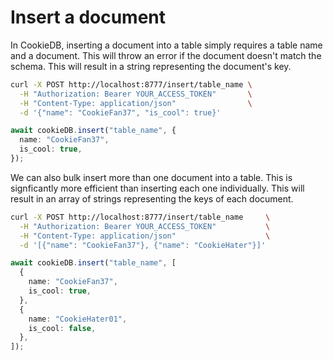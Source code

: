 # Insert a document

In CookieDB, inserting a document into a table simply requires a table name and
a document. This will throw an error if the document doesn't match the schema.
This will result in a string representing the document's key.

```bash
curl -X POST http://localhost:8777/insert/table_name \
  -H "Authorization: Bearer YOUR_ACCESS_TOKEN"       \
  -H "Content-Type: application/json"                \
  -d '{"name": "CookieFan37", "is_cool": true}'
```

```typescript
await cookieDB.insert("table_name", {
  name: "CookieFan37",
  is_cool: true,
});
```

We can also bulk insert more than one document into a table. This is
signficantly more efficient than inserting each one individually. This will
result in an array of strings representing the keys of each document.

```bash
curl -X POST http://localhost:8777/insert/table_name     \
  -H "Authorization: Bearer YOUR_ACCESS_TOKEN"           \
  -H "Content-Type: application/json"                    \
  -d '[{"name": "CookieFan37"}, {"name": "CookieHater"}]'
```

```typescript
await cookieDB.insert("table_name", [
  {
    name: "CookieFan37",
    is_cool: true,
  },
  {
    name: "CookieHater01",
    is_cool: false,
  },
]);
```
